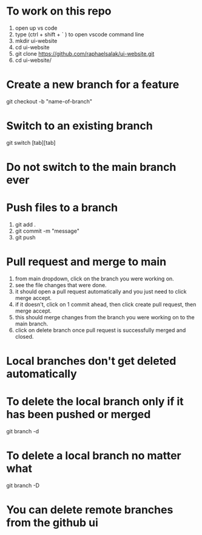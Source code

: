 # To work on this repo
1. open up vs code
2. type (ctrl + shift + ` ) to open vscode command line
4. mkdir ui-website
5. cd ui-website
6. git clone https://github.com/raphaelsalak/ui-website.git
7. cd ui-website/ 

# Create a new branch for a feature
git checkout -b "name-of-branch"

# Switch to an existing branch
git switch [tab][tab]

# Do not switch to the main branch ever

# Push files to a branch
1. git add . 
2. git commit -m "message"
3. git push

# Pull request and merge to main
1. from main dropdown, click on the branch you were working on. 
2. see the file changes that were done.
3. it should open a pull request automatically and you just need to click merge accept. 
4. if it doesn't, click on 1 commit ahead, then click create pull request, then merge accept.
5. this should merge changes from the branch you were working on to the main branch.
6. click on delete branch once pull request is successfully merged and closed.

# Local branches don't get deleted automatically
# To delete the local branch only if it has been pushed or merged
git branch -d <branch> 
# To delete a local branch no matter what
git branch -D <branch> 

# You can delete remote branches from the github ui
